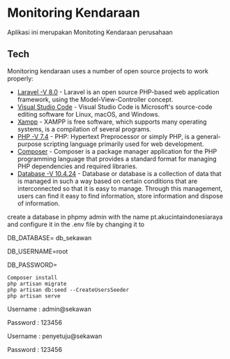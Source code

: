 
# Monitoring Kendaraan
Aplikasi ini merupakan Monitoting Kendaraan perusahaan 


## Tech

Monitoring kendaraan uses a number of open source projects to work properly:

- [Laravel -V 8.0](https://laravel.com/docs/8.x) - Laravel is an open source PHP-based web application framework, using the Model-View-Controller concept.
- [Visual Studio Code](https://code.visualstudio.com/download) - 
Visual Studio Code is Microsoft's source-code editing software for Linux, macOS, and Windows.
- [Xampp](https://www.apachefriends.org/download.html) - 
XAMPP is free software, which supports many operating systems, is a compilation of several programs.
- [PHP -V 7.4](https://www.php.net/downloads.php) - 
PHP: Hypertext Preprocessor or simply PHP, is a general-purpose scripting language primarily used for web development.
- [Composer](https://getcomposer.org/download/) - 
Composer is a package manager application for the PHP programming language that provides a standard format for managing PHP dependencies and required libraries.
- [Database -V 10.4.24](http://localhost/phpmyadmin/) - 
Database or database is a collection of data that is managed in such a way based on certain conditions that are interconnected so that it is easy to manage. Through this management, users can find it easy to find information, store information and dispose of information.



create a database in phpmy admin with the name pt.akucintaindonesiaraya and configure it in the .env file by changing it to

DB_DATABASE= db_sekawan

DB_USERNAME=root

DB_PASSWORD=

```
Composer install
php artisan migrate
php artisan db:seed --CreateUsersSeeder
php artisan serve
```

Username : admin@sekawan

Password : 123456

Username : penyetuju@sekawan

Password : 123456
